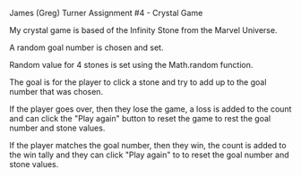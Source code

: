 James (Greg) Turner
Assignment #4 - Crystal Game

My crystal game is based of the Infinity Stone from the Marvel Universe.

A random goal number is chosen and set.

Random value for 4 stones is set using the Math.random function.

The goal is for the player to click a stone and try to add up to the goal number that was chosen.

If the player goes over, then they lose the game, a loss is added to the count and can click the "Play again" button to reset the game to rest the goal number and stone values.

If the player matches the goal number, then they win, the count is added to the win tally and they can click "Play again" to to reset the goal number and stone values.